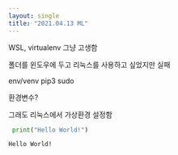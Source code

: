 ```yaml
---
layout: single
title: "2021.04.13 ML"
---
```


WSL, virtualenv  그냥 고생함

폴더를 윈도우에 두고 리눅스를 사용하고 싶었지만 실패

env/venv
pip3
sudo

환경변수?

그래도 리눅스에서 가상환경 설정함

```python
 print("Hello World!")
```

    Hello World!
